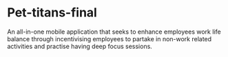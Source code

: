 # Pet-titans-final

An all-in-one mobile application that seeks to enhance employees work life balance through incentivising employees to partake in non-work related activities and practise having deep focus sessions.
